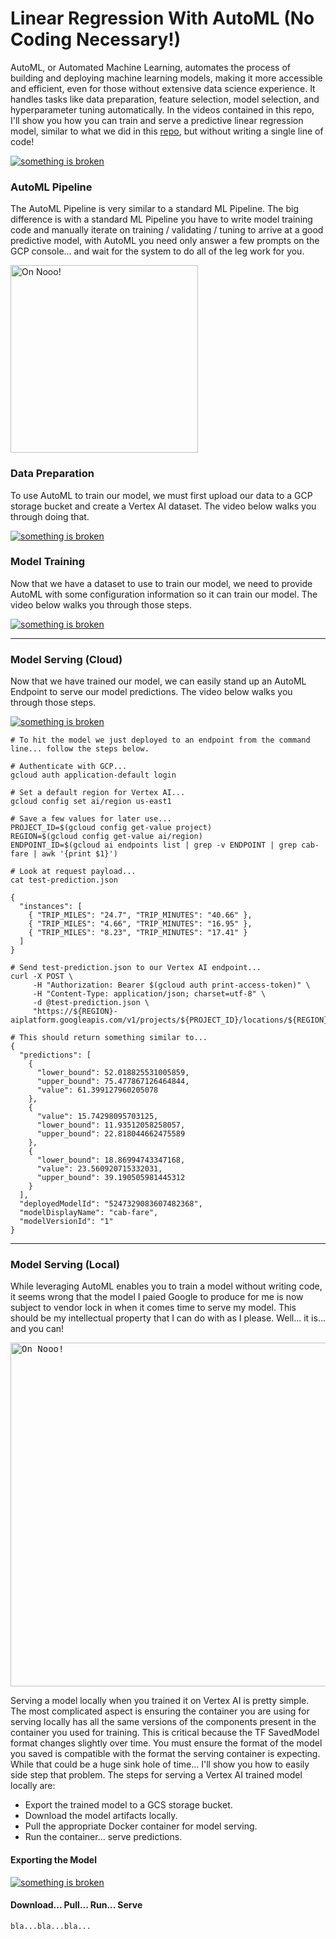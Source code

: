 # Linear Regression With AutoML (No Coding Necessary!)
AutoML, or Automated Machine Learning, automates the process of building and deploying machine learning models, making it more accessible and efficient, even for those without extensive data science experience. It handles tasks like data preparation, feature selection, model selection, and hyperparameter tuning automatically. In the videos contained in this repo, I'll show you how you can train and serve a predictive linear regression model, similar to what we did in this [repo](https://github.com/sdonovan001/ml-linear-regression/blob/main/README.md), but without writing a single line of code!

[![something is broken](/images/video1.png)](https://www.youtube.com/embed/7P9HQUvk2DA "Overview")

### AutoML Pipeline
The AutoML Pipeline is very similar to a standard ML Pipeline.  The big difference is with a standard ML Pipeline you have to write model training code and manually iterate on training / validating / tuning to arrive at a good predictive model, with AutoML you need only answer a few prompts on the GCP console... and wait for the system to do all of the leg work for you.

<img src="/images/auto-ml-pipeline.png" alt="On Nooo!" witdh="400" height="300">

### Data Preparation
To use AutoML to train our model, we must first upload our data to a GCP storage bucket and create a Vertex AI dataset.  The video below walks you through doing that.

[![something is broken](/images/video2.png)](https://www.youtube.com/embed/vCp4Ih029ds "Data Prep")

### Model Training
Now that we have a dataset to use to train our model, we need to provide AutoML with some configuration information so it can train our model.  The video below walks you through those steps.

[![something is broken](/images/video2.png)](https://www.youtube.com/embed/6U-NFiU6f4A "Model Training")

---
### Model Serving (Cloud)
Now that we have trained our model, we can easily stand up an AutoML Endpoint to serve our model predictions.  The video below walks you through those steps.

[![something is broken](/images/video2.png)](https://www.youtube.com/embed/PsSKW01U2Dk "Model Serving")

```
# To hit the model we just deployed to an endpoint from the command line... follow the steps below.

# Authenticate with GCP...
gcloud auth application-default login

# Set a default region for Vertex AI...
gcloud config set ai/region us-east1

# Save a few values for later use...
PROJECT_ID=$(gcloud config get-value project)
REGION=$(gcloud config get-value ai/region)
ENDPOINT_ID=$(gcloud ai endpoints list | grep -v ENDPOINT | grep cab-fare | awk '{print $1}')

# Look at request payload...
cat test-prediction.json

{
  "instances": [
    { "TRIP_MILES": "24.7", "TRIP_MINUTES": "40.66" },
    { "TRIP_MILES": "4.66", "TRIP_MINUTES": "16.95" },
    { "TRIP_MILES": "8.23", "TRIP_MINUTES": "17.41" }
  ]
}

# Send test-prediction.json to our Vertex AI endpoint...
curl -X POST \
     -H "Authorization: Bearer $(gcloud auth print-access-token)" \
     -H "Content-Type: application/json; charset=utf-8" \
     -d @test-prediction.json \
     "https://${REGION}-aiplatform.googleapis.com/v1/projects/${PROJECT_ID}/locations/${REGION}/endpoints/${ENDPOINT_ID}:predict"

# This should return something similar to...
{
  "predictions": [
    {
      "lower_bound": 52.018825531005859,
      "upper_bound": 75.477867126464844,
      "value": 61.399127960205078
    },
    {
      "value": 15.74298095703125,
      "lower_bound": 11.93512058258057,
      "upper_bound": 22.818044662475589
    },
    {
      "lower_bound": 18.86994743347168,
      "value": 23.560920715332031,
      "upper_bound": 39.190505981445312
    }
  ],
  "deployedModelId": "5247329083607482368",
  "modelDisplayName": "cab-fare",
  "modelVersionId": "1"
}

```
---
### Model Serving (Local)
While leveraging AutoML enables you to train a model without writing code, it seems wrong that the model I paied Google to produce for me is now subject to vendor lock in when it comes time to serve my model.  This should be my intellectual property that I can do with as I please.  Well... it is... and you can!


<kbd>
<img src="/images/auto-ml-ip.png" alt="On Nooo!" width="800" height="550">
</kbd>

<p> </p>

Serving a model locally when you trained it on Vertex AI is pretty simple.  The most complicated aspect is ensuring the container you are using for serving locally has all the same versions of the components present in the container you used for training.  This is critical because the TF SavedModel format changes slightly over time.  You must ensure the format of the model you saved is compatible with the format the serving container is expecting.  While that could be a huge sink hole of time... I'll show you how to easily side step that problem.  The steps for serving a Vertex AI trained model locally are:

<p> </p>

* Export the trained model to a GCS storage bucket.
* Download the model artifacts locally.
* Pull the appropriate Docker container for model serving.
* Run the container... serve predictions.

#### Exporting the Model
[![something is broken](/images/video2.png)](https://www.youtube.com/embed/PsSKW01U2Dk "Model Serving")

#### Download... Pull... Run... Serve
```
bla...bla...bla...


```
